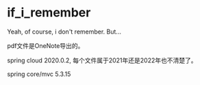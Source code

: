 # if_i_remember

Yeah, of course, i don't remember. But...




pdf文件是OneNote导出的。


spring cloud 2020.0.2, 每个文件属于2021年还是2022年也不清楚了。

spring core/mvc 5.3.15



